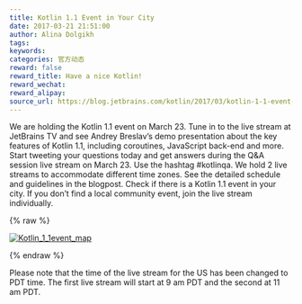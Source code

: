 ```yaml
---
title: Kotlin 1.1 Event in Your City
date: 2017-03-21 21:51:00
author: Alina Dolgikh
tags:
keywords:
categories: 官方动态
reward: false
reward_title: Have a nice Kotlin!
reward_wechat:
reward_alipay:
source_url: https://blog.jetbrains.com/kotlin/2017/03/kotlin-1-1-event-in-your-city-2/
---
```


We are holding the Kotlin 1.1 event on March 23. Tune in to the live stream at JetBrains TV and see Andrey Breslav’s demo presentation about the key features of Kotlin 1.1, including coroutines, JavaScript back-end and more.
Start tweeting your questions today and get answers during the Q&A session live stream on March 23. Use the hashtag #kotlinqa.
We hold 2 live streams to accommodate different time zones. See the detailed schedule and guidelines in the blogpost.
Check if there is a Kotlin 1.1 event in your city. If you don’t find a local community event, join the live stream individually.

{% raw %}
<p><a href="http://kotlinlang.org/community/talks.html?time=kotlin"><img alt="Kotlin_1_1event_map" class="size-full wp-image-4794 aligncenter" data-recalc-dims="1" src="https://i1.wp.com/blog.jetbrains.com/kotlin/files/2017/03/Kotlin_1_1event_map.png?resize=640%2C451&amp;ssl=1"/></a></p>
{% endraw %}

Please note that the time of the live stream for the US has been changed to PDT time. The first live stream will start at 9 am PDT and the second at 11 am PDT.
